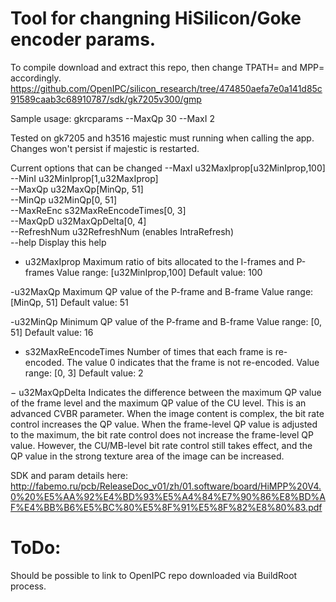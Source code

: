 # Tool for changning HiSilicon/Goke encoder params.
To compile download and extract this repo, then change TPATH= and MPP= accordingly.
https://github.com/OpenIPC/silicon_research/tree/474850aefa7e0a141d85c91589caab3c68910787/sdk/gk7205v300/gmp

Sample usage:
gkrcparams --MaxQp 30 --MaxI 2

Tested on gk7205 and h3516
majestic must running when calling the app. Changes won't persist if majestic is restarted.


Current options that can be changed
 --MaxI     u32MaxIprop[u32MinIprop,100]   
 --MinI     u32MinIprop[1,u32MaxIprop]    
 --MaxQp    u32MaxQp[MinQp, 51]  
 --MinQp    u32MinQp[0, 51]   
 --MaxReEnc s32MaxReEncodeTimes[0, 3]     
 --MaxQpD   u32MaxQpDelta[0, 4]   
 --RefreshNum u32RefreshNum (enables IntraRefresh)  
 --help      Display this help 
	  
	  
- u32MaxIprop 
Maximum ratio of bits allocated to the I-frames and P-frames
Value range: [u32MinIprop,100]
Default value: 100

-u32MaxQp 
Maximum QP value of the P-frame and B-frame
Value range: [MinQp, 51]
Default value: 51

-u32MinQp 
Minimum QP value of the P-frame and B-frame
Value range: [0, 51]
Default value: 16

- s32MaxReEncodeTimes 
Number of times that each frame is re-encoded. The value 0
indicates that the frame is not re-encoded.
Value range: [0, 3]
Default value: 2
	  
− u32MaxQpDelta
Indicates the difference between the maximum QP value of the frame level and the
maximum QP value of the CU level. This is an advanced CVBR parameter. When the
image content is complex, the bit rate control increases the QP value. When the
frame-level QP value is adjusted to the maximum, the bit rate control does not
increase the frame-level QP value. However, the CU/MB-level bit rate control still
takes effect, and the QP value in the strong texture area of the image can be increased.


SDK and param details here:
http://fabemo.ru/pcb/ReleaseDoc_v01/zh/01.software/board/HiMPP%20V4.0%20%E5%AA%92%E4%BD%93%E5%A4%84%E7%90%86%E8%BD%AF%E4%BB%B6%E5%BC%80%E5%8F%91%E5%8F%82%E8%80%83.pdf

# ToDo:
Should be possible to link to OpenIPC repo downloaded via BuildRoot process.

